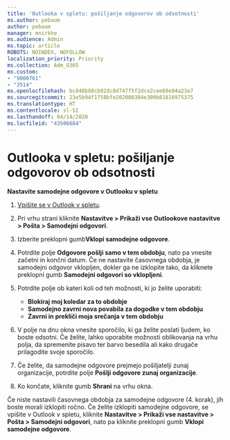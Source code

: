 ```yaml
---
title: 'Outlooka v spletu: pošiljanje odgovorov ob odsotnosti'
ms.author: pebaum
author: pebaum
manager: mnirkhe
ms.audience: Admin
ms.topic: article
ROBOTS: NOINDEX, NOFOLLOW
localization_priority: Priority
ms.collection: Adm_O365
ms.custom:
- "9000761"
- "3514"
ms.openlocfilehash: bc848b88cb92dc8d747f5f2dce2cee69e04a23e7
ms.sourcegitcommit: 23e5b94f1758bfe202008384e300b81816975375
ms.translationtype: HT
ms.contentlocale: sl-SI
ms.lasthandoff: 04/14/2020
ms.locfileid: "43506684"
---
```

# <a name="outlook-on-the-web-send-out-of-office-replies"></a>Outlooka v spletu: pošiljanje odgovorov ob odsotnosti

**Nastavite samodejne odgovore v Outlooku v spletu**

1. [Vpišite se v Outlook v spletu](https://support.office.com/sl-SI/article/how-to-sign-in-to-outlook-on-the-web-763fab4d-0138-4814-b450-37fc286bcb79).

2. Pri vrhu strani kliknite **Nastavitve > Prikaži vse Outlookove nastavitve > Pošta > Samodejni odgovori**.

3. Izberite preklopni gumb**Vklopi samodejne odgovore**.

4. Potrdite polje **Odgovore pošlji samo v tem obdobju**, nato pa vnesite začetni in končni datum. Če ne nastavite časovnega obdobja, je samodejni odgovor vklopljen, dokler ga ne izklopite tako, da kliknete preklopni gumb **Samodejni odgovori so vklopljeni**.

5. Potrdite polje ob kateri koli od teh možnosti, ki jo želite uporabiti:
    - **Blokiraj moj koledar za to obdobje**
    - **Samodejno zavrni nova povabila za dogodke v tem obdobju**
    - **Zavrni in prekliči moja srečanja v tem obdobju**

6. V polje na dnu okna vnesite sporočilo, ki ga želite poslati ljudem, ko boste odsotni. Če želite, lahko uporabite možnosti oblikovanja na vrhu polja, da spremenite pisavo ter barvo besedila ali kako drugače prilagodite svoje sporočilo.

7. Če želite, da samodejne odgovore prejmejo pošiljatelji zunaj organizacije, potrdite polje **Pošlji odgovore zunaj organizacije**.

8. Ko končate, kliknite gumb **Shrani** na vrhu okna.

Če niste nastavili časovnega obdobja za samodejne odgovore (4. korak), jih boste morali izklopiti ročno. Če želite izklopiti samodejne odgovore, se vpišite v Outlook v spletu, kliknite **Nastavitve > Prikaži vse nastavitve > Pošta > Samodejni odgovori**, nato pa kliknite preklopni gumb **Vklopi samodejne odgovore**.
